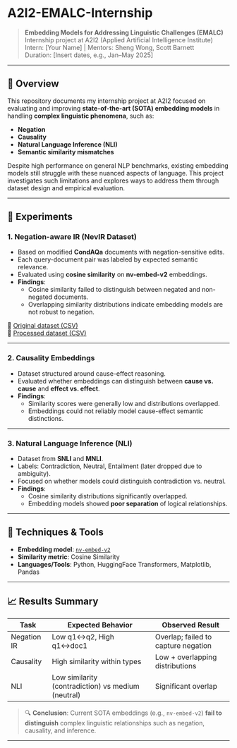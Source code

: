 # A2I2-EMALC-Internship

> **Embedding Models for Addressing Linguistic Challenges (EMALC)**  
> Internship project at A2I2 (Applied Artificial Intelligence Institute)  
> Intern: [Your Name] | Mentors: Sheng Wong, Scott Barnett  
> Duration: [Insert dates, e.g., Jan–May 2025]

---

## 📌 Overview

This repository documents my internship project at A2I2 focused on evaluating and improving **state-of-the-art (SOTA) embedding models** in handling **complex linguistic phenomena**, such as:

- **Negation**
- **Causality**
- **Natural Language Inference (NLI)**
- **Semantic similarity mismatches**

Despite high performance on general NLP benchmarks, existing embedding models still struggle with these nuanced aspects of language. This project investigates such limitations and explores ways to address them through dataset design and empirical evaluation.

---

## 🧪 Experiments

### 1. **Negation-aware IR (NevIR Dataset)**
- Based on modified **CondAQa** documents with negation-sensitive edits.
- Each query-document pair was labeled by expected semantic relevance.
- Evaluated using **cosine similarity** on **nv-embed-v2** embeddings.
- **Findings**:
  - Cosine similarity failed to distinguish between negated and non-negated documents.
  - Overlapping similarity distributions indicate embedding models are not robust to negation.

🔗 [Original dataset (CSV)](https://github.com/trungkiennguyen22082004/Embedding_Experiments/blob/main/NevIR_Dataset_Embedding_Experiments/data/original_250.csv)  
🔗 [Processed dataset (CSV)](https://github.com/trungkiennguyen22082004/Embedding_Experiments/blob/main/NevIR_Dataset_Embedding_Experiments/data/processed_nevir_250.csv)

---

### 2. **Causality Embeddings**
- Dataset structured around cause-effect reasoning.
- Evaluated whether embeddings can distinguish between **cause vs. cause** and **effect vs. effect**.
- **Findings**:
  - Similarity scores were generally low and distributions overlapped.
  - Embeddings could not reliably model cause-effect semantic distinctions.

---

### 3. **Natural Language Inference (NLI)**
- Dataset from **SNLI** and **MNLI**.
- Labels: Contradiction, Neutral, Entailment (later dropped due to ambiguity).
- Focused on whether models could distinguish contradiction vs. neutral.
- **Findings**:
  - Cosine similarity distributions significantly overlapped.
  - Embedding models showed **poor separation** of logical relationships.

---

## 🔧 Techniques & Tools

- **Embedding model**: [`nv-embed-v2`](https://huggingface.co/nvidia/NV-Embed-v2)
- **Similarity metric**: Cosine Similarity
- **Languages/Tools**: Python, HuggingFace Transformers, Matplotlib, Pandas

---

## 📈 Results Summary

| Task         | Expected Behavior              | Observed Result                |
|--------------|-------------------------------|--------------------------------|
| Negation IR  | Low q1↔q2, High q1↔doc1       | Overlap; failed to capture negation |
| Causality    | High similarity within types  | Low + overlapping distributions |
| NLI          | Low similarity (contradiction) vs medium (neutral) | Significant overlap |

> 🔍 **Conclusion**: Current SOTA embeddings (e.g., `nv-embed-v2`) **fail to distinguish** complex linguistic relationships such as negation, causality, and inference.

---

